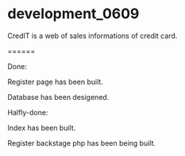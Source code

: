 development_0609
======

CredIT is a web of sales informations of credit card.

======

Done:

Register page has been built.

Database has been desigened.

Halfly-done:

Index has been built.

Register backstage php has been being built.
